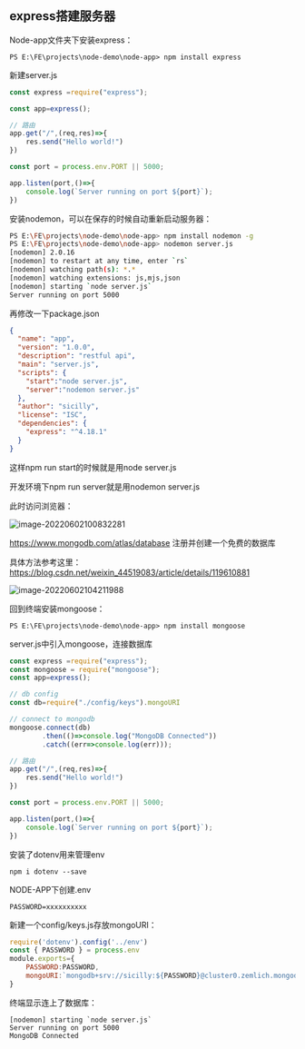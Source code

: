 ## express搭建服务器

Node-app文件夹下安装express：

```shell
PS E:\FE\projects\node-demo\node-app> npm install express
```

新建server.js

```javascript
const express =require("express");

const app=express();

// 路由
app.get("/",(req,res)=>{
    res.send("Hello world!")
})

const port = process.env.PORT || 5000;

app.listen(port,()=>{
    console.log(`Server running on port ${port}`);
})
```

安装nodemon，可以在保存的时候自动重新启动服务器：

```bash
PS E:\FE\projects\node-demo\node-app> npm install nodemon -g
PS E:\FE\projects\node-demo\node-app> nodemon server.js
[nodemon] 2.0.16
[nodemon] to restart at any time, enter `rs`
[nodemon] watching path(s): *.*
[nodemon] watching extensions: js,mjs,json
[nodemon] starting `node server.js`
Server running on port 5000
```

再修改一下package.json

```json
{
  "name": "app",
  "version": "1.0.0",
  "description": "restful api",
  "main": "server.js",
  "scripts": {
    "start":"node server.js",
    "server":"nodemon server.js"
  },
  "author": "sicilly",
  "license": "ISC",
  "dependencies": {
    "express": "^4.18.1"
  }
}

```

这样npm run start的时候就是用node server.js

开发环境下npm run server就是用nodemon server.js

此时访问浏览器：

![image-20220602100832281](https://picture-1308610694.cos.ap-nanjing.myqcloud.com/202206021008322.png)

https://www.mongodb.com/atlas/database 注册并创建一个免费的数据库

具体方法参考这里：https://blog.csdn.net/weixin_44519083/article/details/119610881

![image-20220602104211988](https://picture-1308610694.cos.ap-nanjing.myqcloud.com/202206021042045.png)

回到终端安装mongoose：

```
PS E:\FE\projects\node-demo\node-app> npm install mongoose
```

server.js中引入mongoose，连接数据库

```js
const express =require("express");
const mongoose = require("mongoose");
const app=express();

// db config
const db=require("./config/keys").mongoURI

// connect to mongodb
mongoose.connect(db)
        .then(()=>console.log("MongoDB Connected"))
        .catch((err=>console.log(err)));

// 路由
app.get("/",(req,res)=>{
    res.send("Hello world!")
})

const port = process.env.PORT || 5000;

app.listen(port,()=>{
    console.log(`Server running on port ${port}`);
})
```

安装了dotenv用来管理env

```
npm i dotenv --save 
```

NODE-APP下创建.env

```
PASSWORD=xxxxxxxxxx
```

新建一个config/keys.js存放mongoURI：

```js
require('dotenv').config('../env')
const { PASSWORD } = process.env
module.exports={
    PASSWORD:PASSWORD,
    mongoURI:`mongodb+srv://sicilly:${PASSWORD}@cluster0.zemlich.mongodb.net/?retryWrites=true&w=majority`
}
```

终端显示连上了数据库：

```
[nodemon] starting `node server.js`
Server running on port 5000
MongoDB Connected
```

